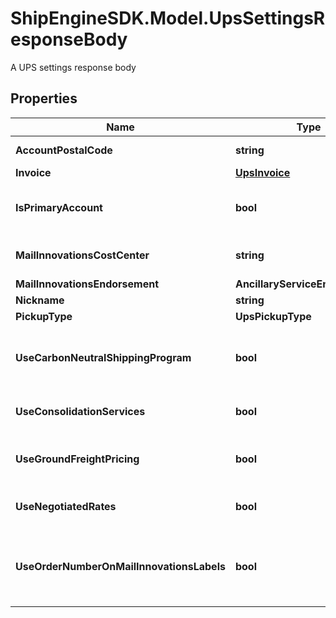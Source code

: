 # ShipEngineSDK.Model.UpsSettingsResponseBody
A UPS settings response body

## Properties

Name | Type | Description | Notes
------------ | ------------- | ------------- | -------------
**AccountPostalCode** | **string** | account postal code | [optional] 
**Invoice** | [**UpsInvoice**](UpsInvoice.md) | The invoice | [optional] 
**IsPrimaryAccount** | **bool** | Indicates if this is the primary UPS account | [optional] 
**MailInnovationsCostCenter** | **string** | mail innovations cost center | [optional] 
**MailInnovationsEndorsement** | **AncillaryServiceEndorsement** |  | [optional] 
**Nickname** | **string** | nickname | [optional] 
**PickupType** | **UpsPickupType** |  | [optional] 
**UseCarbonNeutralShippingProgram** | **bool** | The use carbon neutral shipping program | [optional] 
**UseConsolidationServices** | **bool** | The use consolidation services | [optional] 
**UseGroundFreightPricing** | **bool** | The use ground freight pricing | [optional] 
**UseNegotiatedRates** | **bool** | The use negotiated rates | [optional] 
**UseOrderNumberOnMailInnovationsLabels** | **bool** | The use order number on mail innovations labels | [optional] 

